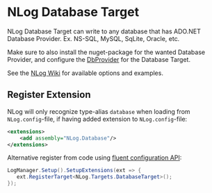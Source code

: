 # NLog Database Target

NLog Database Target can write to any database that has ADO.NET Database Provider. Ex. NS-SQL, MySQL, SqLite, Oracle, etc.

Make sure to also install the nuget-package for the wanted Database Provider, and configure the [DbProvider](https://github.com/NLog/NLog/wiki/Database-target#dbprovider-examples) for the Database Target.

See the [NLog Wiki](https://github.com/NLog/NLog/wiki/Database-target) for available options and examples.

## Register Extension

NLog will only recognize type-alias `database` when loading from `NLog.config`-file, if having added extension to `NLog.config`-file:

```xml
<extensions>
    <add assembly="NLog.Database"/>
</extensions>
```

Alternative register from code using [fluent configuration API](https://github.com/NLog/NLog/wiki/Fluent-Configuration-API):

```csharp
LogManager.Setup().SetupExtensions(ext => {
   ext.RegisterTarget<NLog.Targets.DatabaseTarget>();
});
```

